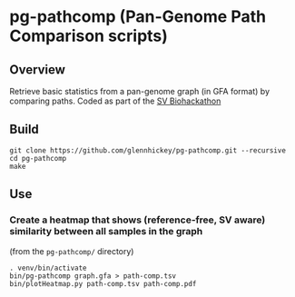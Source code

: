 # pg-pathcomp (Pan-Genome Path Comparison scripts)

## Overview

Retrieve basic statistics from a pan-genome graph (in GFA format) by comparing paths.  Coded as part of the [SV Biohackathon](https://github.com/collaborativebioinformatics/swagg)

## Build

```
git clone https://github.com/glennhickey/pg-pathcomp.git --recursive
cd pg-pathcomp
make
```

## Use

### Create a heatmap that shows (reference-free, SV aware) similarity between all samples in the graph
(from the `pg-pathcomp/` directory)
```
. venv/bin/activate
bin/pg-pathcomp graph.gfa > path-comp.tsv
bin/plotHeatmap.py path-comp.tsv path-comp.pdf
```
